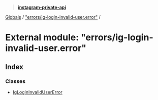 > **[instagram-private-api](../README.md)**

[Globals](../README.md) / ["errors/ig-login-invalid-user.error"](_errors_ig_login_invalid_user_error_.md) /

# External module: "errors/ig-login-invalid-user.error"

## Index

### Classes

* [IgLoginInvalidUserError](../classes/_errors_ig_login_invalid_user_error_.iglogininvalidusererror.md)